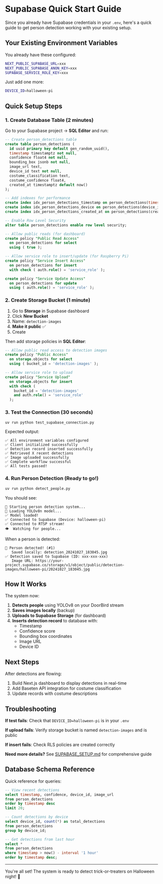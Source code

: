 # Supabase Quick Start Guide

Since you already have Supabase credentials in your `.env`, here's a quick guide to get person detection working with your existing setup.

## Your Existing Environment Variables

You already have these configured:
```bash
NEXT_PUBLIC_SUPABASE_URL=xxx
NEXT_PUBLIC_SUPABASE_ANON_KEY=xxx
SUPABASE_SERVICE_ROLE_KEY=xxx
```

Just add one more:
```bash
DEVICE_ID=halloween-pi
```

## Quick Setup Steps

### 1. Create Database Table (2 minutes)

Go to your Supabase project → **SQL Editor** and run:

```sql
-- Create person_detections table
create table person_detections (
  id uuid primary key default gen_random_uuid(),
  timestamp timestamptz not null,
  confidence float4 not null,
  bounding_box jsonb not null,
  image_url text,
  device_id text not null,
  costume_classification text,
  costume_confidence float4,
  created_at timestamptz default now()
);

-- Add indexes for performance
create index idx_person_detections_timestamp on person_detections(timestamp desc);
create index idx_person_detections_device on person_detections(device_id);
create index idx_person_detections_created_at on person_detections(created_at desc);

-- Enable Row Level Security
alter table person_detections enable row level security;

-- Allow public reads (for dashboard)
create policy "Public Read Access"
  on person_detections for select
  using ( true );

-- Allow service role to insert/update (for Raspberry Pi)
create policy "Service Insert Access"
  on person_detections for insert
  with check ( auth.role() = 'service_role' );

create policy "Service Update Access"
  on person_detections for update
  using ( auth.role() = 'service_role' );
```

### 2. Create Storage Bucket (1 minute)

1. Go to **Storage** in Supabase dashboard
2. Click **New Bucket**
3. Name: `detection-images`
4. **Make it public** ✅
5. Create

Then add storage policies in **SQL Editor**:

```sql
-- Allow public read access to detection images
create policy "Public Access"
  on storage.objects for select
  using ( bucket_id = 'detection-images' );

-- Allow service role to upload
create policy "Service Upload"
  on storage.objects for insert
  with check (
    bucket_id = 'detection-images'
    and auth.role() = 'service_role'
  );
```

### 3. Test the Connection (30 seconds)

```bash
uv run python test_supabase_connection.py
```

Expected output:
```
✅ All environment variables configured
✅ Client initialized successfully
✅ Detection record inserted successfully
✅ Retrieved X recent detections
✅ Image uploaded successfully
✅ Complete workflow successful
✅ All tests passed!
```

### 4. Run Person Detection (Ready to go!)

```bash
uv run python detect_people.py
```

You should see:
```
🚀 Starting person detection system...
🤖 Loading YOLOv8n model...
✅ Model loaded!
✅ Connected to Supabase (Device: halloween-pi)
✅ Connected to RTSP stream!
👁️  Watching for people...
```

When a person is detected:
```
👤 Person detected! (#1)
   Saved locally: detection_20241027_183045.jpg
✅ Detection saved to Supabase (ID: xxx-xxx-xxx)
   Image URL: https://your-project.supabase.co/storage/v1/object/public/detection-images/halloween-pi/20241027_183045.jpg
```

## How It Works

The system now:
1. **Detects people** using YOLOv8 on your DoorBird stream
2. **Saves images locally** (backup)
3. **Uploads to Supabase Storage** (for dashboard)
4. **Inserts detection record** to database with:
   - Timestamp
   - Confidence score
   - Bounding box coordinates
   - Image URL
   - Device ID

## Next Steps

After detections are flowing:
1. Build Next.js dashboard to display detections in real-time
2. Add Baseten API integration for costume classification
3. Update records with costume descriptions

## Troubleshooting

**If test fails**: Check that `DEVICE_ID=halloween-pi` is in your `.env`

**If upload fails**: Verify storage bucket is named `detection-images` and is public

**If insert fails**: Check RLS policies are created correctly

**Need more details?** See [SUPABASE_SETUP.md](SUPABASE_SETUP.md) for comprehensive guide

## Database Schema Reference

Quick reference for queries:

```sql
-- View recent detections
select timestamp, confidence, device_id, image_url
from person_detections
order by timestamp desc
limit 20;

-- Count detections by device
select device_id, count(*) as total_detections
from person_detections
group by device_id;

-- Get detections from last hour
select *
from person_detections
where timestamp > now() - interval '1 hour'
order by timestamp desc;
```

---

You're all set! The system is ready to detect trick-or-treaters on Halloween night! 🎃
